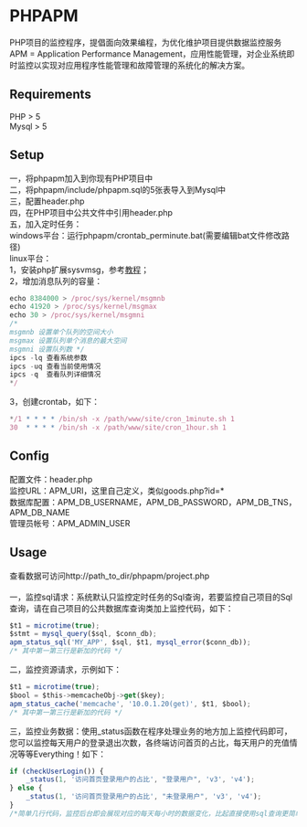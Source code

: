 PHPAPM
======
PHP项目的监控程序，提倡面向效果编程，为优化维护项目提供数据监控服务  
APM = Application Performance Management，应用性能管理，对企业系统即时监控以实现对应用程序性能管理和故障管理的系统化的解决方案。
## Requirements
PHP > 5<br />
Mysql > 5<br />
## Setup
一，将phpapm加入到你现有PHP项目中<br />
二，将phpapm/include/phpapm.sql的5张表导入到Mysql中<br />
三，配置header.php<br />
四，在PHP项目中公共文件中引用header.php<br />
五，加入定时任务：<br />
windows平台：运行phpapm/crontab_perminute.bat(需要编辑bat文件修改路径)<br />
linux平台：<br />
1，安装php扩展sysvmsg，参考[教程](http://www.banghui.org/2527.html)；<br />
2，增加消息队列的容量：<br />
```javascript
echo 8384000 > /proc/sys/kernel/msgmnb
echo 41920 > /proc/sys/kernel/msgmax
echo 30 > /proc/sys/kernel/msgmni
/*
msgmnb 设置单个队列的空间大小
msgmax 设置队列单个消息的最大空间
msgmni 设置队列数 */
ipcs -lq 查看系统参数
ipcs -uq 查看当前使用情况
ipcs -q  查看队列详细情况
*/
```
3，创建crontab，如下：<br />
```javascript
*/1 * * * * /bin/sh -x /path/www/site/cron_1minute.sh 1
30  * * * * /bin/sh -x /path/www/site/cron_1hour.sh 1
```

## Config
配置文件：header.php<br />
监控URL：APM_URI，这里自己定义，类似goods.php?id=*<br />
数据库配置：APM_DB_USERNAME，APM_DB_PASSWORD，APM_DB_TNS，APM_DB_NAME<br />
管理员帐号：APM_ADMIN_USER<br />

## Usage
查看数据可访问http://path_to_dir/phpapm/project.php<br /><br />
一，监控sql请求：系统默认只监控定时任务的Sql查询，若要监控自己项目的Sql查询，请在自己项目的公共数据库查询类加上监控代码，如下：
```javascript
$t1 = microtime(true);
$stmt = mysql_query($sql, $conn_db);
apm_status_sql('MY_APP', $sql, $t1, mysql_error($conn_db));
/* 其中第一第三行是新加的代码 */
```

二，监控资源请求，示例如下：
```javascript
$t1 = microtime(true);
$bool = $this->memcacheObj->get($key);
apm_status_cache('memcache', '10.0.1.20(get)', $t1, $bool);
/* 其中第一第三行是新加的代码 */
```

三，监控业务数据：使用_status函数在程序处理业务的地方加上监控代码即可，您可以监控每天用户的登录退出次数，各终端访问首页的占比，每天用户的充值情况等等Everything！如下：<br />
```javascript
if (checkUserLogin()) {
    _status(1, '访问首页登录用户的占比', "登录用户", 'v3', 'v4');
} else {
    _status(1, '访问首页登录用户的占比', "未登录用户", 'v3', 'v4');
}
/*简单几行代码，监控后台即会展现对应的每天每小时的数据变化，比起直接使用sql查询更简单直观*/
```